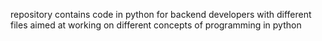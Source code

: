 repository contains code in python for backend developers with different files aimed at working on different concepts of programming in python
